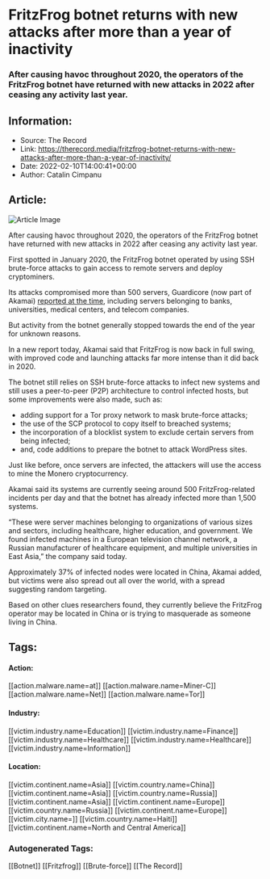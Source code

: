 # FritzFrog botnet returns with new attacks after more than a year of inactivity
### After causing havoc throughout 2020, the operators of the FritzFrog botnet have returned with new attacks in 2022 after ceasing any activity last year.

## Information:
+ Source: The Record
+ Link: https://therecord.media/fritzfrog-botnet-returns-with-new-attacks-after-more-than-a-year-of-inactivity/
+ Date: 2022-02-10T14:00:41+00:00
+ Author: Catalin Cimpanu


## Article:
![Article Image](https://therecord.media/wp-content/uploads/2022/02/FritzFrog.png)

After causing havoc throughout 2020, the operators of the FritzFrog botnet have returned with new attacks in 2022 after ceasing any activity last year.


First spotted in January 2020, the FritzFrog botnet operated by using SSH brute-force attacks to gain access to remote servers and deploy cryptominers.


Its attacks compromised more than 500 servers, Guardicore (now part of Akamai) [reported at the time](https://www.guardicore.com/labs/fritzfrog-a-new-generation-of-peer-to-peer-botnets/), including servers belonging to banks, universities, medical centers, and telecom companies.


But activity from the botnet generally stopped towards the end of the year for unknown reasons.


In a new report today, Akamai said that FritzFrog is now back in full swing, with improved code and launching attacks far more intense than it did back in 2020.


The botnet still relies on SSH brute-force attacks to infect new systems and still uses a peer-to-peer (P2P) architecture to control infected hosts, but some improvements were also made, such as:


* adding support for a Tor proxy network to mask brute-force attacks;
* the use of the SCP protocol to copy itself to breached systems;
* the incorporation of a blocklist system to exclude certain servers from being infected;
* and, code additions to prepare the botnet to attack WordPress sites.


Just like before, once servers are infected, the attackers will use the access to mine the Monero cryptocurrency.


Akamai said its systems are currently seeing around 500 FritzFrog-related incidents per day and that the botnet has already infected more than 1,500 systems.


“These were server machines belonging to organizations of various sizes and sectors, including healthcare, higher education, and government. We found infected machines in a European television channel network, a Russian manufacturer of healthcare equipment, and multiple universities in East Asia,” the company said today.


Approximately 37% of infected nodes were located in China, Akamai added, but victims were also spread out all over the world, with a spread suggesting random targeting.


Based on other clues researchers found, they currently believe the FritzFrog operator may be located in China or is trying to masquerade as someone living in China.





## Tags:

#### Action:
[[action.malware.name=at]] [[action.malware.name=Miner-C]] [[action.malware.name=Net]] [[action.malware.name=Tor]]

#### Industry:
[[victim.industry.name=Education]] [[victim.industry.name=Finance]] [[victim.industry.name=Healthcare]] [[victim.industry.name=Healthcare]] [[victim.industry.name=Information]]

#### Location:
[[victim.continent.name=Asia]] [[victim.country.name=China]] [[victim.continent.name=Asia]] [[victim.country.name=Russia]] [[victim.continent.name=Asia]] [[victim.continent.name=Europe]] [[victim.country.name=Russia]] [[victim.continent.name=Europe]] [[victim.city.name=]] [[victim.country.name=Haiti]] [[victim.continent.name=North and Central America]]

### Autogenerated Tags:
[[Botnet]] [[Fritzfrog]] [[Brute-force]] [[The Record]]

